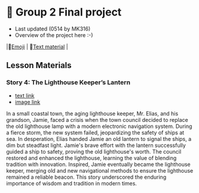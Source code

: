 # 📗 Group 2 Final project 
+ Last updated (0514 by MK316)
+ Overview of the project here :-)

|🎯[Emoji](https://gist.github.com/rxaviers/7360908) | 🎯[Text material](https://raw.githubusercontent.com/MK316/Spring2024/main/DLTESOL/project/story04.txt) |

## Lesson Materials

### Story 4: The Lighthouse Keeper’s Lantern 
+ [text link](https://raw.githubusercontent.com/MK316/Spring2024/main/DLTESOL/project/story04.txt)
+ [image link](https://github.com/MK316/Spring2024/blob/main/DLTESOL/project/Story04.png)

**<Synopsis>**
In a small coastal town, the aging lighthouse keeper, Mr. Elias, and his grandson, Jamie, faced a crisis when the town council decided to replace the old lighthouse lamp with a modern electronic navigation system. During a fierce storm, the new system failed, jeopardizing the safety of ships at sea. In desperation, Elias handed Jamie an old lantern to signal the ships, a dim but steadfast light. Jamie's brave effort with the lantern successfully guided a ship to safety, proving the old lighthouse's worth. The council restored and enhanced the lighthouse, learning the value of blending tradition with innovation. Inspired, Jamie eventually became the lighthouse keeper, merging old and new navigational methods to ensure the lighthouse remained a reliable beacon. This story underscored the enduring importance of wisdom and tradition in modern times.
